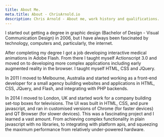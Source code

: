 ```yaml
---
title: About Me.
meta.title: About - ChrisArnold.io
description: Chris Arnold - About me, work history and qualifications.
---
```


I started out getting a degree in graphic design (Bachelor of Design - Visual Communication Design) in 2006, but I have always been fascinated by technology, computers and, particularly, the internet.

After completing my degree I got a job developing interactive medical animations in Adobe Flash. From there I taught myself Actionscript 3.0 and moved on to developing more complex applications including early augmented reality in the browser. I taught myself HTML, CSS and JQuery.

In 2011 I moved to Melbourne, Australia and started working as a front-end developer for a small agency building websites and applications in HTML, CSS, JQuery, and Flash, and integrating with PHP backends.

In 2014 I moved to London, UK and started work for a company building set-top boxes for televisions. The UI was built in HTML, CSS, and pure javascript, and ran in customised versions of Chrome (for faster devices) and QT Browser (for slower devices). This was a fascinating project and I learned a vast amount. From achieving complex functionality in plain javascript with no libraries, to integrating with platform apis, and squeezing the maximum performance from relatively under-powered hardware.
